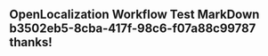 <properties
ms.topic="hero-topic"
ms.test1="hero-topic"
ms.test2="test"/>


## OpenLocalization Workflow Test MarkDown b3502eb5-8cba-417f-98c6-f07a88c99787 thanks!



<!--HONumber=Sep16_HO1-->


